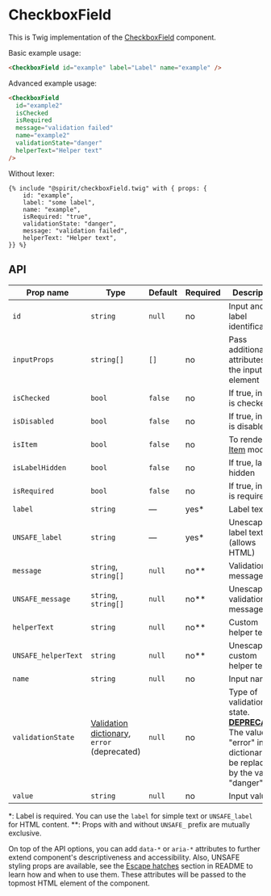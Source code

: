 # CheckboxField

This is Twig implementation of the [CheckboxField] component.

Basic example usage:

```html
<CheckboxField id="example" label="Label" name="example" />
```

Advanced example usage:

```html
<CheckboxField
  id="example2"
  isChecked
  isRequired
  message="validation failed"
  name="example2"
  validationState="danger"
  helperText="Helper text"
/>
```

Without lexer:

```twig
{% include "@spirit/checkboxField.twig" with { props: {
    id: "example",
    label: "some label",
    name: "example",
    isRequired: "true",
    validationState: "danger",
    message: "validation failed",
    helperText: "Helper text",
}} %}
```

## API

| Prop name           | Type                                                                 | Default | Required | Description                                                                                                                        |
| ------------------- | -------------------------------------------------------------------- | ------- | -------- | ---------------------------------------------------------------------------------------------------------------------------------- |
| `id`                | `string`                                                             | `null`  | no       | Input and label identification                                                                                                     |
| `inputProps`        | `string[]`                                                           | `[]`    | no       | Pass additional attributes to the input element                                                                                    |
| `isChecked`         | `bool`                                                               | `false` | no       | If true, input is checked                                                                                                          |
| `isDisabled`        | `bool`                                                               | `false` | no       | If true, input is disabled                                                                                                         |
| `isItem`            | `bool`                                                               | `false` | no       | To render in [Item][item] mode                                                                                                     |
| `isLabelHidden`     | `bool`                                                               | `false` | no       | If true, label is hidden                                                                                                           |
| `isRequired`        | `bool`                                                               | `false` | no       | If true, input is required                                                                                                         |
| `label`             | `string`                                                             | —       | yes\*    | Label text                                                                                                                         |
| `UNSAFE_label`      | `string`                                                             | —       | yes\*    | Unescaped label text (allows HTML)                                                                                                 |
| `message`           | `string`, `string[]`                                                 | `null`  | no\*\*   | Validation message                                                                                                                 |
| `UNSAFE_message`    | `string`, `string[]`                                                 | `null`  | no\*\*   | Unescaped validation message                                                                                                       |
| `helperText`        | `string`                                                             | `null`  | no\*\*   | Custom helper text                                                                                                                 |
| `UNSAFE_helperText` | `string`                                                             | `null`  | no\*\*   | Unescaped custom helper text                                                                                                       |
| `name`              | `string`                                                             | `null`  | no       | Input name                                                                                                                         |
| `validationState`   | [Validation dictionary][dictionary-validation], `error` (deprecated) | `null`  | no       | Type of validation state. [**DEPRECATED**][deprecated] The value "error" in the dictionary will be replaced by the value "danger". |
| `value`             | `string`                                                             | `null`  | no       | Input value                                                                                                                        |

\*: Label is required. You can use the `label` for simple text or `UNSAFE_label` for HTML content.
\*\*: Props with and without `UNSAFE_` prefix are mutually exclusive.

On top of the API options, you can add `data-*` or `aria-*` attributes to
further extend component's descriptiveness and accessibility. Also, UNSAFE styling props are available,
see the [Escape hatches][escape-hatches] section in README to learn how and when to use them.
These attributes will be passed to the topmost HTML element of the component.

[checkboxfield]: https://github.com/lmc-eu/spirit-design-system/tree/main/packages/web/src/scss/components/CheckboxField
[item]: https://github.com/lmc-eu/spirit-design-system/blob/main/packages/web-twig/src/Resources/components/Item/README.md
[dictionary-validation]: https://github.com/lmc-eu/spirit-design-system/blob/main/docs/DICTIONARIES.md#validation
[deprecated]: https://github.com/lmc-eu/spirit-design-system/tree/main/packages/web-twig/README.md#deprecations
[escape-hatches]: https://github.com/lmc-eu/spirit-design-system/tree/main/packages/web-twig/README.md#escape-hatches
